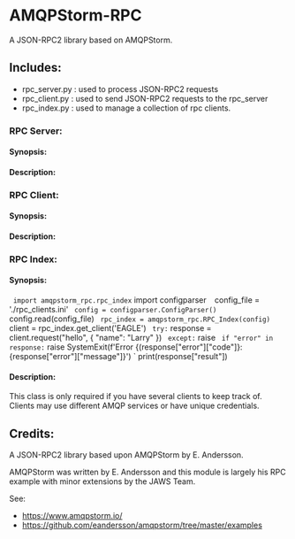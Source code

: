 # AMQPStorm-RPC

A JSON-RPC2 library based on AMQPStorm.

## Includes:

*  rpc_server.py : used to process JSON-RPC2 requests
*  rpc_client.py : used to send JSON-RPC2 requests to the rpc_server
*  rpc_index.py  : used to manage a collection of rpc clients.

### RPC Server:

#### Synopsis:


#### Description:


### RPC Client:

#### Synopsis:


#### Description:


### RPC Index:

#### Synopsis:

`  import amqpstorm_rpc.rpc_index
`  import configparser
`
`  config_file = './rpc_clients.ini'
`  config = configparser.ConfigParser()
`  config.read(config_file)
`  rpc_index = amqpstorm_rpc.RPC_Index(config)
`  client = rpc_index.get_client('EAGLE')
`  try:
`    response = client.request("hello", { "name": "Larry" })
`  except:
`    raise
`  if "error" in response:
`    raise SystemExit(f'Error {(response["error"]["code"]}: {response["error"]["message"]}')
`  print(response["result"])

#### Description:

This class is only required if you have several clients to keep track of.  Clients may use different AMQP services or have unique credentials.



## Credits:

A JSON-RPC2 library based upon AMQPStorm by E. Andersson.

AMQPStorm was written by E. Andersson and this module is largely his RPC example with minor extensions by the JAWS Team.

See:
  - https://www.amqpstorm.io/
  - https://github.com/eandersson/amqpstorm/tree/master/examples

